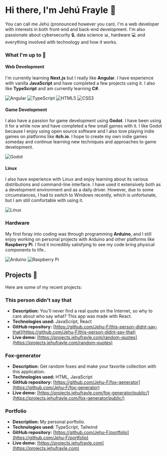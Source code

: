 # Hi there, I'm Jehú Frayle 👋

You can call me Jehú (pronounced however you can). I'm a web developer with interests in both front-end and back-end development. I'm also passionate about cybersecurity 🔒, data science 📊, hardware 💻 and everything involved with technology and how it works.

### What I'm up to 🌱

#### Web Development
I'm currently learning **Next.js** but I really like **Angular**. I have experience with vanilla **JavaScript** and have completed a few projects using it. I also like **TypeScript** and am currently learning **C#**.

![Angular](https://img.shields.io/badge/-Angular-DD0031?logo=angular&logoColor=white&style=for-the-badge)
![TypeScript](https://img.shields.io/badge/-TypeScript-007ACC?logo=typescript&logoColor=white&style=for-the-badge)
![HTML5](https://img.shields.io/badge/-HTML5-E34F26?logo=html5&logoColor=white&style=for-the-badge)
![CSS3](https://img.shields.io/badge/-CSS3-1572B6?logo=css3&logoColor=white&style=for-the-badge)

#### Game Development
I also have a passion for game development using **Godot**. I have been using it for a while now and have completed a few small games with it. I like Godot because I enjoy using open source software and I also love playing indie games on platforms like **itch.io**. I hope to create my own indie games someday and continue learning new techniques and approaches to game development.

![Godot](https://img.shields.io/badge/-Godot-478CBF?style=for-the-badge&logo=godot-engine&logoColor=white)

#### Linux
I also have experience with Linux and enjoy learning about its various distributions and command-line interface. I have used it extensively both as a development environment and as a daily driver. However, due to some circumstances, I had to switch to Windows recently, which is unfortunate, but I am still comfortable with using it.

![Linux](https://img.shields.io/badge/-Linux-FCC624?style=for-the-badge&logo=linux&logoColor=white)

### Hardware 

My first foray into coding was through programming **Arduino**, and I still enjoy working on personal projects with Arduino and other platforms like **Raspberry Pi**. I find it incredibly satisfying to see my code bring physical components to life.. 

![Arduino](https://img.shields.io/badge/-Arduino-00979C?style=flat-square&logo=Arduino&logoColor=white)
![Raspberry Pi](https://img.shields.io/badge/-Raspberry%20Pi-C51A4A?style=flat-square&logo=Raspberry-Pi)

## Projects 🚀

Here are some of my recent projects:

### This person didn't say that

* **Description:** You'll never find a real quote on the Internet, so why to care about who say what? This app was made with React.
* **Technologies used:** JavaScript, React
* **GitHub repository:** [https://github.com/Jehu-F/this-person-didnt-say-that](https://github.com/Jehu-F/this-person-didnt-say-that)
* **Live demo:** [https://projects.jehufrayle.com/random-quotes](https://projects.jehufrayle.com/random-quotes)

### Fox-generator

* **Description:** Get random foxes and make your favorite collection with this application.
* **Technologies used:** HTML, JavaScript
* **GitHub repository:** [https://github.com/Jehu-F/fox-generator](https://github.com/Jehu-F/fox-generator)
* **Live demo:** [https://projects.jehufrayle.com/fox-generator/public/](https://projects.jehufrayle.com/fox-generator/public/)

### Portfolio

* **Description:** My personal porftolio.
* **Technologies used:** TypeScript, Tailwind
* **GitHub repository:** [https://github.com/Jehu-F/portfolio](https://github.com/Jehu-F/portfolio)
* **Live demo:** [https://projects.jehufrayle.com](https://projects.jehufrayle.com)
